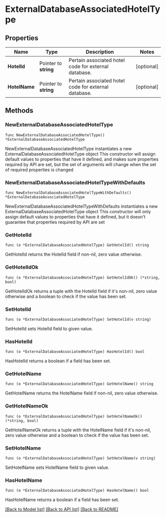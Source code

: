 # ExternalDatabaseAssociatedHotelType

## Properties

Name | Type | Description | Notes
------------ | ------------- | ------------- | -------------
**HotelId** | Pointer to **string** | Pertain associated hotel code for external database. | [optional] 
**HotelName** | Pointer to **string** | Pertain associated hotel code for external database. | [optional] 

## Methods

### NewExternalDatabaseAssociatedHotelType

`func NewExternalDatabaseAssociatedHotelType() *ExternalDatabaseAssociatedHotelType`

NewExternalDatabaseAssociatedHotelType instantiates a new ExternalDatabaseAssociatedHotelType object
This constructor will assign default values to properties that have it defined,
and makes sure properties required by API are set, but the set of arguments
will change when the set of required properties is changed

### NewExternalDatabaseAssociatedHotelTypeWithDefaults

`func NewExternalDatabaseAssociatedHotelTypeWithDefaults() *ExternalDatabaseAssociatedHotelType`

NewExternalDatabaseAssociatedHotelTypeWithDefaults instantiates a new ExternalDatabaseAssociatedHotelType object
This constructor will only assign default values to properties that have it defined,
but it doesn't guarantee that properties required by API are set

### GetHotelId

`func (o *ExternalDatabaseAssociatedHotelType) GetHotelId() string`

GetHotelId returns the HotelId field if non-nil, zero value otherwise.

### GetHotelIdOk

`func (o *ExternalDatabaseAssociatedHotelType) GetHotelIdOk() (*string, bool)`

GetHotelIdOk returns a tuple with the HotelId field if it's non-nil, zero value otherwise
and a boolean to check if the value has been set.

### SetHotelId

`func (o *ExternalDatabaseAssociatedHotelType) SetHotelId(v string)`

SetHotelId sets HotelId field to given value.

### HasHotelId

`func (o *ExternalDatabaseAssociatedHotelType) HasHotelId() bool`

HasHotelId returns a boolean if a field has been set.

### GetHotelName

`func (o *ExternalDatabaseAssociatedHotelType) GetHotelName() string`

GetHotelName returns the HotelName field if non-nil, zero value otherwise.

### GetHotelNameOk

`func (o *ExternalDatabaseAssociatedHotelType) GetHotelNameOk() (*string, bool)`

GetHotelNameOk returns a tuple with the HotelName field if it's non-nil, zero value otherwise
and a boolean to check if the value has been set.

### SetHotelName

`func (o *ExternalDatabaseAssociatedHotelType) SetHotelName(v string)`

SetHotelName sets HotelName field to given value.

### HasHotelName

`func (o *ExternalDatabaseAssociatedHotelType) HasHotelName() bool`

HasHotelName returns a boolean if a field has been set.


[[Back to Model list]](../README.md#documentation-for-models) [[Back to API list]](../README.md#documentation-for-api-endpoints) [[Back to README]](../README.md)


